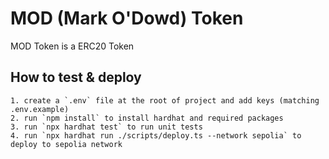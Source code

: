 # MOD (Mark O'Dowd) Token

MOD Token is a ERC20 Token

## How to test & deploy

```
1. create a `.env` file at the root of project and add keys (matching .env.example)
2. run `npm install` to install hardhat and required packages
3. run `npx hardhat test` to run unit tests
4. run `npx hardhat run ./scripts/deploy.ts --network sepolia` to deploy to sepolia network

```
